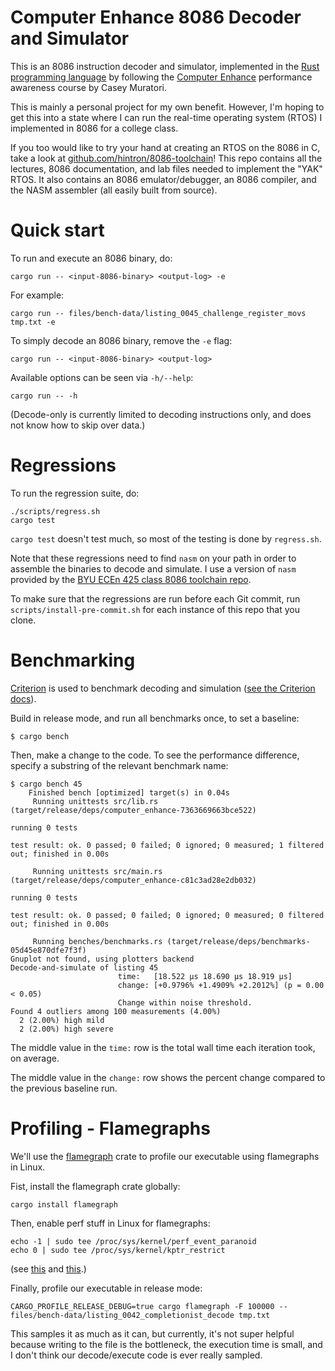 # Computer Enhance 8086 Decoder and Simulator

This is an 8086 instruction decoder and simulator, implemented in the [Rust
programming language][5] by following the [Computer Enhance][1] performance
awareness course by Casey Muratori.

This is mainly a personal project for my own benefit. However, I'm hoping to get
this into a state where I can run the real-time operating system (RTOS) I
implemented in 8086 for a college class.

If you too would like to try your hand at creating an RTOS on the 8086 in C,
take a look at [github.com/hintron/8086-toolchain][4]! This repo contains all
the lectures, 8086 documentation, and lab files needed to implement the "YAK"
RTOS. It also contains an 8086 emulator/debugger, an 8086 compiler, and the NASM
assembler (all easily built from source).


# Quick start

To run and execute an 8086 binary, do:

```
cargo run -- <input-8086-binary> <output-log> -e
```

For example:

```
cargo run -- files/bench-data/listing_0045_challenge_register_movs tmp.txt -e
```

To simply decode an 8086 binary, remove the `-e` flag:

```
cargo run -- <input-8086-binary> <output-log>
```

Available options can be seen via `-h/--help`:
```
cargo run -- -h
```

(Decode-only is currently limited to decoding instructions only, and does not
know how to skip over data.)


# Regressions

To run the regression suite, do:

```
./scripts/regress.sh
cargo test
```

`cargo test` doesn't test much, so most of the testing is done by `regress.sh`.

Note that these regressions need to find `nasm` on your path in order to
assemble the binaries to decode and simulate. I use a version of `nasm` provided
by the [BYU ECEn 425 class 8086 toolchain repo][4].

To make sure that the regressions are run before each Git commit, run
`scripts/install-pre-commit.sh` for each instance of this repo that you clone.


# Benchmarking

[Criterion][2] is used to benchmark decoding and simulation
([see the Criterion docs][3]).

Build in release mode, and run all benchmarks once, to set a baseline:

```
$ cargo bench
```

Then, make a change to the code. To see the performance difference, specify a
substring of the relevant benchmark name:

```
$ cargo bench 45
    Finished bench [optimized] target(s) in 0.04s
     Running unittests src/lib.rs (target/release/deps/computer_enhance-7363669663bce522)

running 0 tests

test result: ok. 0 passed; 0 failed; 0 ignored; 0 measured; 1 filtered out; finished in 0.00s

     Running unittests src/main.rs (target/release/deps/computer_enhance-c81c3ad28e2db032)

running 0 tests

test result: ok. 0 passed; 0 failed; 0 ignored; 0 measured; 0 filtered out; finished in 0.00s

     Running benches/benchmarks.rs (target/release/deps/benchmarks-05d45e870dfe7f3f)
Gnuplot not found, using plotters backend
Decode-and-simulate of listing 45
                        time:   [18.522 µs 18.690 µs 18.919 µs]
                        change: [+0.9796% +1.4909% +2.2012%] (p = 0.00 < 0.05)
                        Change within noise threshold.
Found 4 outliers among 100 measurements (4.00%)
  2 (2.00%) high mild
  2 (2.00%) high severe
```

The middle value in the `time:` row is the total wall time each iteration took,
on average.

The middle value in the `change:` row shows the percent change compared to the
previous baseline run.


# Profiling - Flamegraphs

We'll use the [flamegraph][6] crate to profile our executable using flamegraphs
in Linux.

Fist, install the flamegraph crate globally:

```shell
cargo install flamegraph
```

Then, enable perf stuff in Linux for flamegraphs:

```shell
echo -1 | sudo tee /proc/sys/kernel/perf_event_paranoid
echo 0 | sudo tee /proc/sys/kernel/kptr_restrict
```
(see [this][7] and [this][8].)

Finally, profile our executable in release mode:

```shell
CARGO_PROFILE_RELEASE_DEBUG=true cargo flamegraph -F 100000 -- files/bench-data/listing_0042_completionist_decode tmp.txt
```

This samples it as much as it can, but currently, it's not super helpful because
writing to the file is the bottleneck, the execution time is small, and I don't
think our decode/execute code is ever really sampled.

[1]: https://www.computerenhance.com/
[2]: https://github.com/bheisler/criterion.rs
[3]: https://bheisler.github.io/criterion.rs/book/index.html
[4]: https://github.com/hintron/8086-toolchain
[5]: https://www.rust-lang.org/
[6]: https://github.com/flamegraph-rs/flamegraph
[7]: https://github.com/flamegraph-rs/flamegraph#enabling-perf-for-use-by-unprivileged-users
[8]: https://users.rust-lang.org/t/flamegraph-shows-every-caller-is-unknown/52408/2
